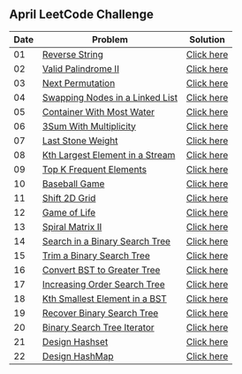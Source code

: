 ## April LeetCode Challenge

| Date | Problem | Solution |
| ---- | ------- | -------- |
| 01 | [Reverse String](https://leetcode.com/problems/reverse-string/) | [Click here](https://github.com/sadab-halim/Leetcode-Solutions/blob/main/Java/Reverse_String.java) |
| 02 | [Valid Palindrome II](https://leetcode.com/problems/valid-palindrome-ii/) | [Click here](https://github.com/sadab-halim/Leetcode-Solutions/blob/main/Java/Valid_Palindrome_II.java) |
| 03 | [Next Permutation](https://leetcode.com/problems/next-permutation/) | [Click here](https://github.com/sadab-halim/Leetcode-Solutions/blob/main/Java/Next_Permutation.java) |
| 04 | [Swapping Nodes in a Linked List](https://leetcode.com/problems/swapping-nodes-in-a-linked-list/) | [Click here](https://github.com/sadab-halim/Leetcode-Solutions/blob/main/Java/Swapping_Nodes_in_a_Linked_List.java) |
| 05 | [Container With Most Water](https://leetcode.com/problems/container-with-most-water/) | [Click here](https://github.com/sadab-halim/Leetcode-Solutions/blob/main/Java/Contains_Most_Water.java) |
| 06 | [3Sum With Multiplicity](https://leetcode.com/problems/3sum-with-multiplicity/) | [Click here](https://github.com/sadab-halim/Leetcode-Solutions/blob/main/Java/3Sum_With_Multiplicity.java) |
| 07 | [Last Stone Weight](https://leetcode.com/problems/last-stone-weight/) | [Click here](https://github.com/sadab-halim/Leetcode-Solutions/blob/main/Java/Last_Stone_Weight.java) |
| 08 | [Kth Largest Element in a Stream](https://leetcode.com/problems/kth-largest-element-in-a-stream/) | [Click here](https://github.com/sadab-halim/Leetcode-Solutions/blob/main/Java/Kth_Largest_Element_in_a_Stream.java) |
| 09 | [Top K Frequent Elements](https://leetcode.com/problems/top-k-frequent-elements/) | [Click here](https://github.com/sadab-halim/Leetcode-Solutions/blob/main/Java/Top_K_Frequent_Elements.java) |
| 10 | [Baseball Game](https://leetcode.com/problems/baseball-game/) | [Click here](https://github.com/sadab-halim/Leetcode-Solutions/blob/main/Java/Baseball_Game.java) |
| 11 | [Shift 2D Grid](https://leetcode.com/problems/shift-2d-grid/) | [Click here](https://github.com/sadab-halim/Leetcode-Solutions/blob/main/Java/Shift_2D_Grid.java) |
| 12 | [Game of Life](https://leetcode.com/problems/game-of-life/) | [Click here](https://github.com/sadab-halim/Leetcode-Solutions/blob/main/Java/Game_of_Life.java) |
| 13 | [Spiral Matrix II](https://leetcode.com/problems/spiral-matrix-ii/) | [Click here](https://github.com/sadab-halim/Leetcode-Solutions/blob/main/Java/Spiral_Matrix_II.java) |
| 14 | [Search in a Binary Search Tree](https://leetcode.com/problems/search-in-a-binary-search-tree/) | [Click here](https://github.com/sadab-halim/Leetcode-Solutions/blob/main/Java/Search_in_a_Binary_Search_Tree.java) |
| 15 | [Trim a Binary Search Tree](https://leetcode.com/problems/trim-a-binary-search-tree/) | [Click here](https://github.com/sadab-halim/Leetcode-Solutions/blob/main/Java/Trim_a_Binary_Search_Tree.java) |
| 16 | [Convert BST to Greater Tree](https://leetcode.com/problems/convert-bst-to-greater-tree/) | [Click here](https://github.com/sadab-halim/Leetcode-Solutions/blob/main/Java/Convert_BST_to_Greater_Tree.java) |
| 17 | [Increasing Order Search Tree](https://leetcode.com/problems/increasing-order-search-tree/) | [Click here](https://github.com/sadab-halim/Leetcode-Solutions/blob/main/Java/Increasing_Order_Search_Tree.java) |
| 18 | [Kth Smallest Element in a BST](https://leetcode.com/problems/kth-smallest-element-in-a-bst/) | [Click here](https://github.com/sadab-halim/Leetcode-Solutions/blob/main/Java/Kth_Smallest_Element_in_a_BST.java) |
| 19 | [Recover Binary Search Tree](https://leetcode.com/problems/recover-binary-search-tree/) | [Click here](https://github.com/sadab-halim/Leetcode-Solutions/blob/main/Java/Recover_Binary_Search_Tree.java) |
| 20 | [Binary Search Tree Iterator](https://leetcode.com/problems/binary-search-tree-iterator/) | [Click here](https://github.com/sadab-halim/Leetcode-Solutions/blob/main/Java/Binary_Search_Tree_Iterator.java) |
| 21 | [Design Hashset](https://leetcode.com/problems/design-hashset/) | [Click here](https://github.com/sadab-halim/Leetcode-Solutions/blob/main/Java/Design_Hashset.java) |
| 22 | [Design HashMap](https://leetcode.com/problems/design-hashmap/) | [Click here](https://github.com/sadab-halim/Leetcode-Solutions/blob/main/Java/Design_HashMap.java) |